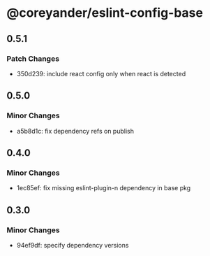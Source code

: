 # @coreyander/eslint-config-base

## 0.5.1

### Patch Changes

- 350d239: include react config only when react is detected

## 0.5.0

### Minor Changes

- a5b8d1c: fix dependency refs on publish

## 0.4.0

### Minor Changes

- 1ec85ef: fix missing eslint-plugin-n dependency in base pkg

## 0.3.0

### Minor Changes

- 94ef9df: specify dependency versions
